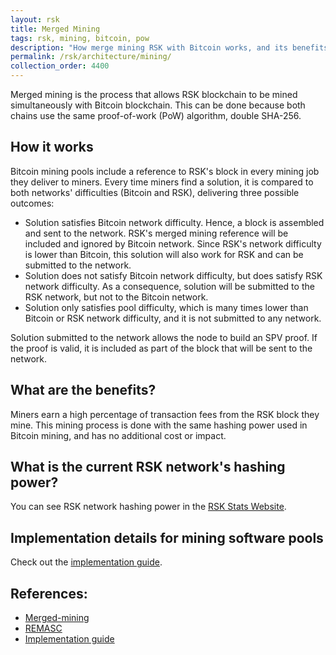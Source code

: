```yaml
---
layout: rsk
title: Merged Mining
tags: rsk, mining, bitcoin, pow
description: "How merge mining RSK with Bitcoin works, and its benefits"
permalink: /rsk/architecture/mining/
collection_order: 4400
---
```


Merged mining is the process that allows RSK blockchain to be mined simultaneously with Bitcoin blockchain. This can be done because both chains use the same proof-of-work (PoW) algorithm, double SHA-256.

## How it works

Bitcoin mining pools include a reference to RSK's block in every mining job they deliver to miners.
Every time miners find a solution, it is compared to both networks' difficulties (Bitcoin and RSK), delivering three possible outcomes:

- Solution satisfies Bitcoin network difficulty. Hence, a block is assembled and sent to the network. RSK's merged mining reference will be included and ignored by Bitcoin network. Since RSK's network difficulty is lower than Bitcoin, this solution will also work for RSK and can be submitted to the network.
- Solution does not satisfy Bitcoin network difficulty, but does satisfy RSK network difficulty. As a consequence, solution will be submitted to the RSK network, but not to the Bitcoin network.
- Solution only satisfies pool difficulty, which is many times lower than Bitcoin or RSK network difficulty, and it is not submitted to any network.

Solution submitted to the network allows the node to build an SPV proof. If the proof is valid, it is included as part of the block that will be sent to the network.

## What are the benefits?

Miners earn a high percentage of transaction fees from the RSK block they mine. This mining process is done with the same hashing power used in Bitcoin mining, and has no additional cost or impact.

## What is the current RSK network's hashing power?

You can see RSK network hashing power in the [RSK Stats Website](https://stats.rsk.co).

## Implementation details for mining software pools

Check out the [implementation guide](/rsk/architecture/mining/implementation-guide).

## References:

- [Merged-mining](/rsk/architecture/mining/reference)
- [REMASC](/rsk/architecture/mining/remasc)
- [Implementation guide](/rsk/architecture/mining/implementation-guide)
